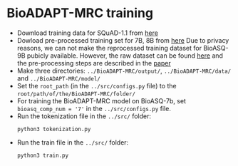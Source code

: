 # BioADAPT-MRC training

* Download training data for SQuAD-1.1 from [here](https://deepai.org/dataset/squad)
* Dowload pre-processed training set for 7B, 8B from [here](https://drive.google.com/drive/folders/1SlgDQUg2hNMBRDgPZlqo_ucRZpDM3TV6)
  Due to privacy reasons, we can not make the reprocessed training dataset for BioASQ-9B pubicly available. However, the raw dataset can be found [here](http://participants-area.bioasq.org/datasets/) and the pre-processing steps are described in the [paper](https://arxiv.org/abs/2202.13174)
* Make three directories: `../BioADAPT-MRC/output/`, `../BioADAPT-MRC/data/` and `../BioADAPT-MRC/model/`  
* Set the `root_path` (in the `../src/configs.py` file) to the `root/path/of/the/BioADAPT-MRC/folder/`
* For training the BioADAPT-MRC model on BioASQ-7b, set `bioasq_comp_num = '7'` in the `../src/configs.py` file.
* Run the tokenization file in the `../src/` folder:
  ```
  python3 tokenization.py
  ```
* Run the train file in the `../src/` folder:
  ```
  python3 train.py
  ```

